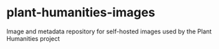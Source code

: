 # plant-humanities-images
Image and metadata repository for self-hosted images used by the Plant Humanities project
